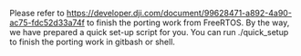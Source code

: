 Please refer to https://developer.dji.com/document/99628471-a892-4a90-ac75-fdc52d33a74f to finish the porting work from FreeRTOS.
By the way, we have prepared a quick set-up script for you. You can run ./quick_setup to finish the porting work in gitbash or shell.